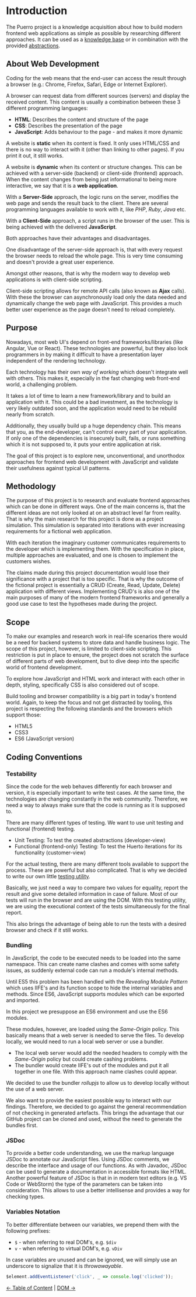 # Introduction

The Puerro project is a knowledge acquisition about how to build modern frontend web applications as simple as possible by researching different approaches. It can be used as a [knowledge base](https://robleroni.github.io/Puerro/docs) or in combination with the provided [abstractions](https://robleroni.github.io/Puerro/src).

## About Web Development

Coding for the web means that the end-user can access the result through a browser (e.g.: Chrome, Firefox, Safari, Edge or Internet Explorer).

A browser can request data from different sources (servers) and display the received content.
This content is usually a combination between these 3 different programming languages:

- **HTML**: Describes the content and structure of the page
- **CSS**: Describes the presentation of the page
- **JavaScript**: Adds behaviour to the page - and makes it more dynamic

A website is **static** when its content is fixed. It only uses HTML/CSS and there is no way to interact with it (other than linking to other pages). If you print it out, it still works.

A website is **dynamic** when its content or structure changes. This can be achieved with a server-side (backend) or client-side (frontend) approach. When the content changes from being just informational to being more interactive, we say that it is a **web application**.

With a **Server-Side** approach, the logic runs on the server, modifies the web page and sends the result back to the client. There are several programming languages available to work with it, like _PHP_, _Ruby_, _Java_ etc.

With a **Client-Side** approach, a script runs in the browser of the user. This is being achieved with the delivered **JavaScript**.

Both approaches have their advantages and disadvantages.

One disadvantage of the server-side approach is, that with every request the browser needs to reload the whole page. This is very time consuming and doesn't provide a great user experience.

Amongst other reasons, that is why the modern way to develop web applications is with client-side scripting.

Client-side scripting allows for remote API calls (also known as **Ajax** calls). With these the browser can asynchronously load only the data needed and dynamically change the web page with JavaScript. This provides a much better user experience as the page doesn't need to reload completely.

## Purpose

Nowadays, most web UI's depend on front-end frameworks/libraries (like Angular, Vue or React). These technologies are powerful, but they also lock programmers in by making it difficult to have a presentation layer independent of the rendering technology.

Each technology has their own _way of working_ which doesn't integrate well with others.
This makes it, especially in the fast changing web front-end world, a challenging problem.

It takes a lot of time to learn a new framework/library and to build an application with it.
This could be a bad investment, as the technology is very likely outdated soon, and the application would need to be rebuild nearly from scratch.

Additionally, they usually build up a huge dependency chain. This means that you, as the end-developer, can't control every part of your application. If only one of the dependencies is insecurely built, fails, or runs something which it is not supposed to, it puts your entire application at risk.

The goal of this project is to explore new, unconventional, and unorthodox approaches for frontend web development with JavaScript and validate their usefulness against typical UI patterns.

## Methodology

The purpose of this project is to research and evaluate frontend approaches which can be done in different ways. One of the main concerns is, that the different ideas are not only looked at on an abstract level far from reality. That is why the main research for this project is done as a project simulation. This simulation is separated into iterations with ever increasing requirements for a fictional web application.

With each iteration the imaginary customer communicates requirements to the developer which is implementing them. With the specification in place, multiple approaches are evaluated, and one is chosen to implement the customers wishes.

The claims made during this project documentation would lose their significance with a project that is too specific. That is why the outcome of the fictional project is essentially a CRUD (Create, Read, Update, Delete) application with different views. Implementing CRUD's is also one of the main purposes of many of the modern frontend frameworks and generally a good use case to test the hypotheses made during the project.

## Scope

To make our examples and research work in real-life scenarios there would be a need for backend systems to store data and handle business logic. The scope of this project, however, is limited to client-side scripting. This restriction is put in place to ensure, the project does not scratch the surface of different parts of web development, but to dive deep into the specific world of frontend development.

To explore how JavaScript and HTML work and interact with each other in depth, styling, specifically CSS is also considered out of scope.

Build tooling and browser compatibility is a big part in today's frontend world. Again, to keep the focus and not get distracted by tooling, this project is respecting the following standards and the browsers which support those:

- HTML5
- CSS3
- ES6 (JavaScript version)

## Coding Conventions

### Testability

Since the code for the web behaves differently for each browser and version, it is especially important to write test cases. At the same time, the technologies are changing constantly in the web community. Therefore, we need a way to always make sure that the code is running as it is supposed to.

There are many different types of testing. We want to use unit testing and functional (frontend) testing.

- Unit Testing: To test the created abstractions (developer-view)
- Functional (frontend-only) Testing: To test the Huerto iterations for its functionality (customer-view)

For the actual testing, there are many different tools available to support the process. These are powerful but also complicated. That is why we decided to write our own little [testing utility](../../src/test/test.js).

Basically, we just need a way to compare two values for equality, report the result and give some detailed information in case of failure. Most of our tests will run in the browser and are using the DOM.
With this testing utility, we are using the executional context of the tests simultaneously for the final report.

This also brings the advantage of being able to run the tests with a desired browser and check if it still works.

### Bundling

In JavaScript, the code to be executed needs to be loaded into the same namespace. This can create name clashes and comes with some safety issues, as suddenly external code can run a module's internal methods.

Until ES5 this problem has been handled with the _Revealing Module Pattern_ which uses IIFE's and its function scope to hide the internal variables and methods. Since ES6, JavaScript supports modules which can be exported and imported.

In this project we presuppose an ES6 environment and use the ES6 modules.

These modules, however, are loaded using the _Same-Origin_ policy. This basically means that a web server is needed to serve the files. To develop locally, we would need to run a local web server or use a bundler.

- The local web server would add the needed headers to comply with the _Same-Origin_ policy but could create cashing problems.
- The bundler would create IIFE's out of the modules and put it all together in one file. With this approach name clashes could appear.

We decided to use the bundler _rollupjs_ to allow us to develop locally without the use of a web server.

We also want to provide the easiest possible way to interact with our findings. Therefore, we decided to go against the general recommendation of not checking in generated artefacts. This brings the advantage that our GitHub project can be cloned and used, without the need to generate the bundles first.

### JSDoc

To provide a better code understanding, we use the markup language JSDoc to annotate our JavaScript files. Using JSDoc comments, we describe the interface and usage of our functions. As with Javadoc, JSDoc can be used to generate a documentation in accessible formats like HTML. Another powerful feature of JSDoc is that in in modern text editors (e.g. VS Code or WebStorm) the type of the parameters can be taken into consideration. This allows to use a better intellisense and provides a way for checking types.

### Variables Notation

To better differentiate between our variables, we prepend them with the following prefixes:

- `$` - when referring to real DOM's, e.g. `$div`
- `v` - when referring to virtual DOM's, e.g. `vDiv`

In case variables are unused and can be ignored, we will simply use an underscore to signalize  that it is _throwawayable_.

```js
$element.addEventListener('click', _ => console.log('clicked'));
```

[← Table of Content](README.md) | [DOM →](02-DOM.md)
